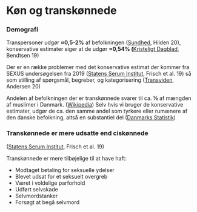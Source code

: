 # Køn og transkønnede

### Demografi

Transpersoner udgør **≈0,5-2%** af befolkningen ([Sundhed](https://www.sundhed.dk/borger/patienthaandbogen/sundhedsoplysning/lgbt/transkoennethed--koensinkongruens/), Hilden 20), konservative estimater siger at de udgør **≈0,54% (**[Kristeligt Dagblad](https://www.kristeligt-dagblad.dk/danmark/ganske-faa-ser-sig-selv-som-transkoennede), Bendtsen 19)

Der er en række problemer med det konservative estimat der kommer fra SEXUS undersøgelsen fra 2019 ([Statens Serum Institut](https://files.projektsexus.dk/2019-10-26\_SEXUS-rapport\_2017-2018.pdf), Frisch et al. 19) så som stilling af spørgsmål, begreber, og kategorisering ([Transviden](http://www.transviden.dk/notat-om-transkoennede-i-sexus/), Andersen 20)

Andelen af befolkningen der er transkønnede svarer til ca. **½** af mængden af muslimer i Danmark. ([Wikipedia](https://da.wikipedia.org/wiki/Danmarks\_demografi#Religion)) Selv hvis vi bruger de konservative estimater, udgør de ca. den samme andel som tyrkere eller rumænere af den danske befolkning, altså en substantiel del ([Danmarks Statistik](https://www.statistikbanken.dk/BEF5))

### Transkønnede er mere udsatte end ciskønnede

([Statens Serum Institut](https://files.projektsexus.dk/2019-10-26\_SEXUS-rapport\_2017-2018.pdf), Frisch et al. 19)

Transkønnede er mere tilbøjelige til at have haft:

* Modtaget betaling for seksuelle ydelser
* Blevet udsat for et seksuelt overgreb
* Været i voldelige parforhold
* Udført selvskade
* Selvmordstanker
* Forsøgt at begå selvmord
